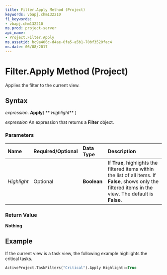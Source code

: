 ```yaml
---
title: Filter.Apply Method (Project)
keywords: vbapj.chm132210
f1_keywords:
- vbapj.chm132210
ms.prod: project-server
api_name:
- Project.Filter.Apply
ms.assetid: bc9a406c-d4ae-0fa5-a5b1-70bf3520fac4
ms.date: 06/08/2017
---
```



# Filter.Apply Method (Project)

Applies the filter to the current view.


## Syntax

 _expression_. **Apply**( ** _Highlight_** )

 _expression_ An expression that returns a **Filter** object.


### Parameters



|**Name**|**Required/Optional**|**Data Type**|**Description**|
|:-----|:-----|:-----|:-----|
| _Highlight_|Optional|**Boolean**|If  **True**, highlights the filtered items within the list of all items. If **False**, shows only the filtered items in the view. The default is **False**.|

### Return Value

 **Nothing**


## Example

If the current view is a task view, the following example highlights the critical tasks. 


```vb
ActiveProject.TaskFilters("Critical").Apply Highlight:=True
```


